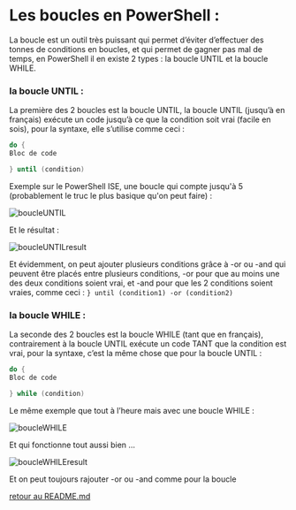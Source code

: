 # Les boucles en PowerShell :

La boucle est un outil très puissant qui permet d’éviter d’effectuer des tonnes de conditions en boucles, et qui permet de gagner pas mal de temps, en PowerShell il en existe 2 types : la boucle UNTIL et la boucle WHILE.

### la boucle UNTIL :

La première des 2 boucles est la boucle UNTIL, la boucle UNTIL (jusqu’à en français) exécute un code jusqu’à ce que la condition soit vrai (facile en sois), pour la syntaxe, elle s’utilise comme ceci :
```powershell
do {
Bloc de code

} until (condition) 
```

Exemple sur le PowerShell ISE, une boucle qui compte jusqu'à 5 (probablement le truc le plus basique qu'on peut faire) :

![boucleUNTIL](https://github.com/LBROCHARD/cours-linux/blob/main/images/Capture%20d%E2%80%99%C3%A9cran%202020-12-15%20112644.png "tout à fait basique")

Et le résultat :

![boucleUNTILresult](https://github.com/LBROCHARD/cours-linux/blob/main/images/Capture%20d%E2%80%99%C3%A9cran%202020-12-15%20112706.png "par-fait")

Et évidemment, on peut ajouter plusieurs conditions grâce à -or ou -and qui peuvent être placés entre plusieurs conditions, -or pour que au moins une des deux conditions soient vrai, et -and pour que les 2 conditions soient vraies, comme ceci : ```} until (condition1) -or (condition2) ```

### la boucle WHILE :

La seconde des 2 boucles est la boucle WHILE (tant que en français), contrairement à la boucle UNTIL exécute un code TANT que la condition est vrai, pour la syntaxe, c’est la même chose que pour la boucle UNTIL :

```powershell
do {
Bloc de code 

} while (condition)
```

 Le même exemple que tout à l’heure mais avec une boucle WHILE :
 
 ![boucleWHILE](https://github.com/LBROCHARD/cours-linux/blob/main/images/Capture%20d%E2%80%99%C3%A9cran%202020-12-15%20120739.png "voilà voilà")
 
 Et qui fonctionne tout aussi bien ...
 
  ![boucleWHILEresult](https://github.com/LBROCHARD/cours-linux/blob/main/images/Capture%20d%E2%80%99%C3%A9cran%202020-12-15%20120751.png "même chose")
 
 

Et on peut toujours rajouter -or ou -and comme pour la boucle 









[retour au README.md](https://github.com/LBROCHARD/cours-linux)
